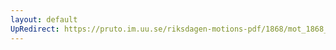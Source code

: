 ```yaml
---
layout: default
UpRedirect: https://pruto.im.uu.se/riksdagen-motions-pdf/1868/mot_1868__ak__88/mot_1868__ak__88-001.pdf
---
```

